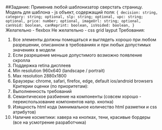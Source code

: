 ##Задание:
Применив любой шаблонизатор сверстать страницу.
Модель для шаблона - js объект, содержащий поля:
``
{
decision: string,
category: string; optional,
slp: string; optional,
upc: string; optional,
price: number; optional,
imageUrl: string; optional,
canVoid: boolean,
canReprint: boolean,
isVoided: boolean,
}
``
Желательно - flexbox
Не желательно - css grid layput
Требования:
1. Все элементы должны помещаться и выглядеть хорошо при любом разрешении,
описанном в требованиях и при любых допустимых значениях в модели
2. Если разрешение меньше допустимого возможно появление скролла
3. Поддержка retina дисплеев
4. Min resolution 960x640 (landscape / portrait)
5. Max resolution 2880x1800
6. Браузеры: chrome, safari, firefox, edge, default ios/android browsers
Критерии оценки (по приоритетам):
1. Выполненность требований
2. Семантическое разбиение на компоненты (совсем хорошо - переиспользование компонентов напр. кнопка)
3. Изящность html кода (минимальное количество html разметки и css атрибутов)
4. Наличие косметики: хавера на кнопках, тени, красивые бордеры (все на усмотрение разработчика)
